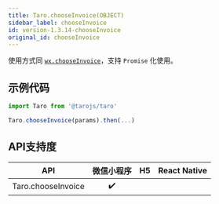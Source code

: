 ```yaml
---
title: Taro.chooseInvoice(OBJECT)
sidebar_label: chooseInvoice
id: version-1.3.14-chooseInvoice
original_id: chooseInvoice
---
```



使用方式同 [`wx.chooseInvoice`](https://developers.weixin.qq.com/miniprogram/dev/api/wx.chooseInvoice.html)，支持 `Promise` 化使用。

## 示例代码

```jsx
import Taro from '@tarojs/taro'

Taro.chooseInvoice(params).then(...)
```



## API支持度


| API | 微信小程序 | H5 | React Native |
| :-: | :-: | :-: | :-: |
| Taro.chooseInvoice | ✔️ |  |  |

